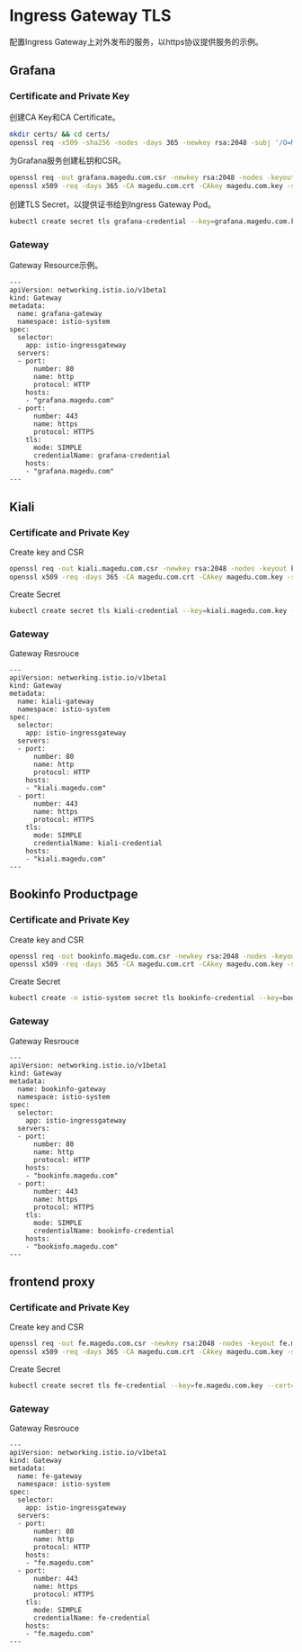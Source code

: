 # Ingress Gateway TLS

配置Ingress Gateway上对外发布的服务，以https协议提供服务的示例。

## Grafana

### Certificate and Private Key 

创建CA Key和CA Certificate。
```bash
mkdir certs/ && cd certs/
openssl req -x509 -sha256 -nodes -days 365 -newkey rsa:2048 -subj '/O=MageEdu Inc./CN=magedu.com' -keyout magedu.com.key -out magedu.com.crt
```

为Grafana服务创建私钥和CSR。

```bash
openssl req -out grafana.magedu.com.csr -newkey rsa:2048 -nodes -keyout grafana.magedu.com.key -subj "/CN=grafana.magedu.com/O=grafana organization"
openssl x509 -req -days 365 -CA magedu.com.crt -CAkey magedu.com.key -set_serial 0 -in grafana.magedu.com.csr -out grafana.magedu.com.crt
```

创建TLS Secret，以提供证书给到Ingress Gateway Pod。
```bash
kubectl create secret tls grafana-credential --key=grafana.magedu.com.key --cert=grafana.magedu.com.crt -n istio-system 
```

### Gateway
Gateway Resource示例。

```
---
apiVersion: networking.istio.io/v1beta1
kind: Gateway
metadata:
  name: grafana-gateway
  namespace: istio-system
spec:
  selector:
    app: istio-ingressgateway
  servers:
  - port:
      number: 80
      name: http
      protocol: HTTP
    hosts:
    - "grafana.magedu.com"
  - port:
      number: 443
      name: https
      protocol: HTTPS
    tls:
      mode: SIMPLE
      credentialName: grafana-credential
    hosts:
    - "grafana.magedu.com"
---
```


## Kiali

### Certificate and Private Key 

Create key and CSR
```bash
openssl req -out kiali.magedu.com.csr -newkey rsa:2048 -nodes -keyout kiali.magedu.com.key -subj "/CN=kiali.magedu.com/O=kiali organization"
openssl x509 -req -days 365 -CA magedu.com.crt -CAkey magedu.com.key -set_serial 1 -in kiali.magedu.com.csr -out kiali.magedu.com.crt
```

Create Secret
```bash
kubectl create secret tls kiali-credential --key=kiali.magedu.com.key --cert=kiali.magedu.com.crt -n istio-system 
```

### Gateway
Gateway Resrouce

```
---
apiVersion: networking.istio.io/v1beta1
kind: Gateway
metadata:
  name: kiali-gateway
  namespace: istio-system
spec:
  selector:
    app: istio-ingressgateway
  servers:
  - port:
      number: 80
      name: http
      protocol: HTTP
    hosts:
    - "kiali.magedu.com"
  - port:
      number: 443
      name: https
      protocol: HTTPS
    tls:
      mode: SIMPLE
      credentialName: kiali-credential
    hosts:
    - "kiali.magedu.com"
---
```

## Bookinfo Productpage

### Certificate and Private Key 

Create key and CSR
```bash
openssl req -out bookinfo.magedu.com.csr -newkey rsa:2048 -nodes -keyout bookinfo.magedu.com.key -subj "/CN=bookinfo.magedu.com/O=Bookinfo Project"
openssl x509 -req -days 365 -CA magedu.com.crt -CAkey magedu.com.key -set_serial 30 -in bookinfo.magedu.com.csr -out bookinfo.magedu.com.crt
```

Create Secret
```bash
kubectl create -n istio-system secret tls bookinfo-credential --key=bookinfo.magedu.com.key --cert=bookinfo.magedu.com.crt
```

### Gateway
Gateway Resrouce

```
---
apiVersion: networking.istio.io/v1beta1
kind: Gateway
metadata:
  name: bookinfo-gateway
  namespace: istio-system
spec:
  selector:
    app: istio-ingressgateway
  servers:
  - port:
      number: 80
      name: http
      protocol: HTTP
    hosts:
    - "bookinfo.magedu.com"
  - port:
      number: 443
      name: https
      protocol: HTTPS
    tls:
      mode: SIMPLE
      credentialName: bookinfo-credential
    hosts:
    - "bookinfo.magedu.com"
---
```


## frontend proxy

### Certificate and Private Key 

Create key and CSR
```bash
openssl req -out fe.magedu.com.csr -newkey rsa:2048 -nodes -keyout fe.magedu.com.key -subj "/CN=fe.magedu.com/O=fe organization"
openssl x509 -req -days 365 -CA magedu.com.crt -CAkey magedu.com.key -set_serial 2 -in fe.magedu.com.csr -out fe.magedu.com.crt
```

Create Secret
```bash
kubectl create secret tls fe-credential --key=fe.magedu.com.key --cert=fe.magedu.com.crt -n istio-system
```

### Gateway
Gateway Resrouce

```
---
apiVersion: networking.istio.io/v1beta1
kind: Gateway
metadata:
  name: fe-gateway
  namespace: istio-system
spec:
  selector:
    app: istio-ingressgateway
  servers:
  - port:
      number: 80
      name: http
      protocol: HTTP
    hosts:
    - "fe.magedu.com"
  - port:
      number: 443
      name: https
      protocol: HTTPS
    tls:
      mode: SIMPLE
      credentialName: fe-credential
    hosts:
    - "fe.magedu.com"
---
```
